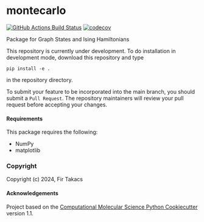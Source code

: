 montecarlo
==============================
[//]: # (Badges)
[![GitHub Actions Build Status](https://github.com/firt27/montecarlo/workflows/CI/badge.svg)](https://github.com/firt27/montecarlo/actions?query=workflow%3ACI)
[![codecov](https://codecov.io/gh/firt27/montecarlo/branch/main/graph/badge.svg)](https://codecov.io/gh/firt27/montecarlo/branch/main)


Package for Graph States and Ising Hamiltonians

This repository is currently under development. To do installation in development mode, download this repository and type

`pip install -e .`

in the repository directory.

To submit your feature to be incorporated into the main branch, 
you should submit a `Pull Request`. 
The repository maintainers will review your pull request before accepting your changes.

#### Requirements

This package requires the following:
  - NumPy
  - matplotlib

### Copyright

Copyright (c) 2024, Fir Takacs


#### Acknowledgements
 
Project based on the 
[Computational Molecular Science Python Cookiecutter](https://github.com/molssi/cookiecutter-cms) version 1.1.
